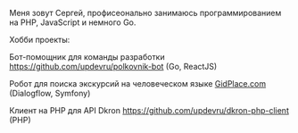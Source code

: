 Меня зовут Сергей, профисеонально занимаюсь программированием на PHP, JavaScript и немного Go.

Хобби проекты:

Бот-помощник для команды разработки https://github.com/updevru/polkovnik-bot (Go, ReactJS)

Робот для поиска экскурсий на человеческом языке [GidPlace.com](https://gidplace.com/ru) (Dialogflow, Symfony)

Клиент на PHP для API Dkron https://github.com/updevru/dkron-php-client (PHP)

<!---
updevru/updevru is a ✨ special ✨ repository because its `README.md` (this file) appears on your GitHub profile.
You can click the Preview link to take a look at your changes.
--->
